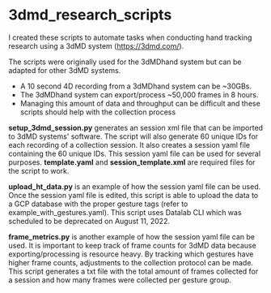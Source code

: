 # 3dmd_research_scripts
I created these scripts to automate tasks when conducting hand tracking research using a 3dMD system (https://3dmd.com/). 

The scripts were originally used for the 3dMDhand system but can be adapted for other 3dMD systems. 
 - A 10 second 4D recording from a 3dMDhand system can be ~30GBs. 
 - The 3dMDhand system can export/process ~50,000 frames in 8 hours. 
 - Managing this amount of data and throughput can be difficult and these scripts should help with the collection process

**setup_3dmd_session.py** generates an session xml file that can be imported to 3dMD systems' software. The script will also generate 60 unique IDs for each recording of a collection session. It also creates a session yaml file containing the 60 unique IDs. This session yaml file can be used for several purposes. **template.yaml** and **session_template.xml** are required files for the script to work. 

**upload_ht_data.py** is an example of how the session yaml file can be used. Once the session yaml file is edited, this script is able to upload the data to a GCP database with the proper gesture tags (refer to example_with_gestures.yaml). This script uses Datalab CLI which was scheduled to be deprecated on August 11, 2022.

**frame_metrics.py** is another example of how the session yaml file can be used. It is important to keep track of frame counts for 3dMD data because exporting/processing is resource heavy. By tracking which gestures have higher frame counts, adjustments to the collection protocol can be made. This script generates a txt file with the total amount of frames collected for a session and how many frames were collected per gesture group.


  


